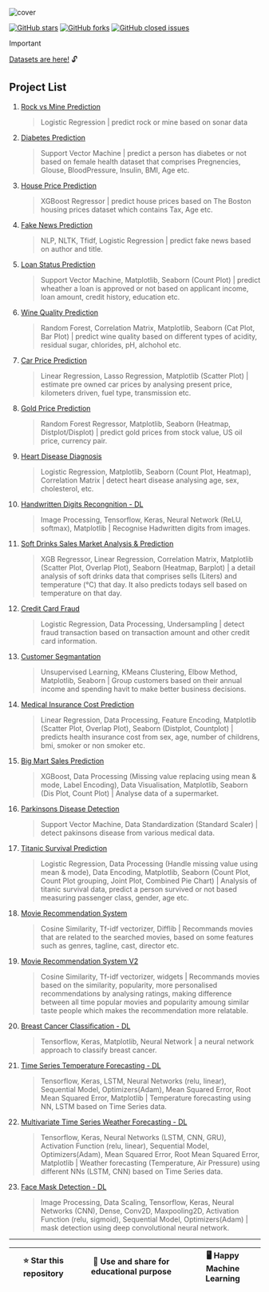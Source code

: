 <!-- ![data](assets/cover/cover.jpg) -->

<!-- ![python](assets/icons/python.png) ![pandas](assets/icons/pandasbg.png) ![numpy](assets/icons/numpybg.png) ![sklearn](assets/icons/sklearn_bg.png) ![tensorflow](assets/icons/tensorflowbg.png) ![keras](assets/icons/keras.png) ![nltk](assets/icons/nltk.png) ![matplotlib](assets/icons/matplotlibbg.png) ![seaborn](assets/icons/seaborn.png) -->

![cover](assets/cover/cover_8.png)

<!-- [![GitHub stars](https://img.shields.io/github/stars/tanveer-kader/ml-projects-py?style=flat&label=Stars&color=FFA500)](https://github.com/tanveer-kader/ml-projects-py/stargazers) -->

[![GitHub stars](https://img.shields.io/github/stars/tanveer-kader/ml-projects-py.svg?style=social)](https://github.com/tanveer-kader/ml-projects-py/stargazers)
[![GitHub forks](https://img.shields.io/github/forks/tanveer-kader/ml-projects-py?style=flat&label=Forks&color=1082c3)](https://github.com/tanveer-kader/ml-projects-py/forks)
[![GitHub closed issues](https://img.shields.io/github/issues-closed/tanveer-kader/ml-projects-py?style=flat&label=Issues&color=8957e5)](https://github.com/tanveer-kader/ml-projects-py/issues)

<!-- [![GitHub open issues](https://img.shields.io/github/issues/tanveer-kader/ml-projects-py?style=flat&label=Open%20Issues&color=4dc81f)](https://github.com/tanveer-kader/ml-projects-py/issues) -->

> [!IMPORTANT]  
> [Datasets are here!](https://github.com/tanveer-kader/ml-projects-py/blob/main/datasets/dataset_info.md) 🔓

## Project List

1.  [Rock vs Mine Prediction](01-Rock-vs-Mine-Prediction/Rock_vs_Mine_Prediction.ipynb)
    > Logistic Regression | predict rock or mine based on sonar data
2.  [Diabetes Prediction](02-Diabetes-Prediction/Diabetes_Prediction.ipynb)
    > Support Vector Machine | predict a person has diabetes or not based on female health dataset that comprises Pregnencies, Glouse, BloodPressure, Insulin, BMI, Age etc.
3.  [House Price Prediction](03-House-Price-Prediction/House_Price_Prediction.ipynb)
    > XGBoost Regressor | predict house prices based on The Boston housing prices dataset which contains Tax, Age etc.
4.  [Fake News Prediction](04-Fake-News-Prediction/Fake_News_Prediction.ipynb)
    > NLP, NLTK, Tfidf, Logistic Regression | predict fake news based on author and title.
5.  [Loan Status Prediction](05-Loan-Status-Prediction/Loan_Status_Prediction.ipynb)
    > Support Vector Machine, Matplotlib, Seaborn (Count Plot) | predict wheather a loan is approved or not based on applicant income, loan amount, credit history, education etc.
6.  [Wine Quality Prediction](06-Wine-Quality-Prediction/Wine_Quality_Prediction.ipynb)
    > Random Forest, Correlation Matrix, Matplotlib, Seaborn (Cat Plot, Bar Plot) | predict wine quality based on different types of acidity, residual sugar, chlorides, pH, alchohol etc.
7.  [Car Price Prediction](07-Car-Price-Prediction/Car_Price_Prediction.ipynb)
    > Linear Regression, Lasso Regression, Matplotlib (Scatter Plot) | estimate pre owned car prices by analysing present price, kilometers driven, fuel type, transmission etc.
8.  [Gold Price Prediction](08-Gold-Price-Prediction/Gold_Price_Prediction.ipynb)
    > Random Forest Regressor, Matplotlib, Seaborn (Heatmap, Distplot/Displot) | predict gold prices from stock value, US oil price, currency pair.
9.  [Heart Disease Diagnosis](09-Heart-Disease-Detection/Heart_Disease_Detection.ipynb)
    > Logistic Regression, Matplotlib, Seaborn (Count Plot, Heatmap), Correlation Matrix | detect heart disease analysing age, sex, cholesterol, etc.
10. [Handwritten Digits Recongnition - DL](10-DL-Handwritten-Digit-Recognition/Handwritten_Digit_Recognition.ipynb)
    > Image Processing, Tensorflow, Keras, Neural Network (ReLU, softmax), Matplotlib | Recognise Hadwritten digits from images.
11. [Soft Drinks Sales Market Analysis & Prediction](11-Soft-Drinks-Sales-Market-Analysis-and-Prediction/Soft_drinks_Sales_Market_Analysis_and_Prediction_final.ipynb)
    > XGB Regressor, Linear Regression, Correlation Matrix, Matplotlib (Scatter Plot, Overlap Plot), Seaborn (Heatmap, Barplot) | a detail analysis of soft drinks data that comprises sells (Liters) and temperature (&deg;C) that day. It also predicts todays sell based on temperature on that day.
12. [Credit Card Fraud](12-Credit-Card-Fraud-Detection/Credit_Card_Fraud_Detection.ipynb)
    > Logistic Regression, Data Processing, Undersampling | detect fraud transaction based on transaction amount and other credit card information.
13. [Customer Segmantation](13-Customer-Segmentation/Customer_Segmentation.ipynb)
    > Unsupervised Learning, KMeans Clustering, Elbow Method, Matplotlib, Seaborn | Group customers based on their annual income and spending havit to make better business decisions.
14. [Medical Insurance Cost Prediction](14-Medical-Insurance-Cost-Prediction/Medical_Insurance_Cost_Prediction.ipynb)
    > Linear Regression, Data Processing, Feature Encoding, Matplotlib (Scatter Plot, Overlap Plot), Seaborn (Distplot, Countplot) | predicts health insurance cost from sex, age, number of childrens, bmi, smoker or non smoker etc.
15. [Big Mart Sales Prediction](15-Big-Mart-Sales-Prediction/Supermarket_Sales_Prediction.ipynb)
    > XGBoost, Data Processing (Missing value replacing using mean & mode, Label Encoding), Data Visualisation, Matplotlib, Seaborn (Dis Plot, Count Plot) | Analyse data of a supermarket.
16. [Parkinsons Disease Detection](16-Parkinsons-Disease-Detection/Parkinsons_Disease_Detection.ipynb)
    > Support Vector Machine, Data Standardization (Standard Scaler) | detect pakinsons disease from various medical data.
17. [Titanic Survival Prediction](17-Titanic-Survival-Prediction/Titanic_Survival_Prediction.ipynb)
    > Logistic Regression, Data Processing (Handle missing value using mean & mode), Data Encoding, Matplotlib, Seaborn (Count Plot, Count Plot grouping, Joint Plot, Combined Pie Chart) | Analysis of titanic survival data, predict a person survived or not based measuring passenger class, gender, age etc.
18. [Movie Recommendation System](18-Movie-Recommendation-System/Movie_Recommendation_System.ipynb)
    > Cosine Similarity, Tf-idf vectorizer, Difflib | Recommands movies that are related to the searched movies, based on some features such as genres, tagline, cast, director etc.
19. [Movie Recommendation System V2](19-Movie-Recommendation-System-V2/Movie_Recommendation_System_V2.ipynb)
    > Cosine Similarity, Tf-idf vectorizer, widgets | Recommands movies based on the similarity, popularity, more personalised recommendations by analysing ratings, making difference between all time popular movies and popularity amoung similar taste people which makes the recommendation more relatable.
20. [Breast Cancer Classification - DL](20-DL-Breast-Cancer-Classification/Breast_Cancer_Classification_with_NN.ipynb)
    > Tensorflow, Keras, Matplotlib, Neural Network | a neural network approach to classify breast cancer.
21. [Time Series Temperature Forecasting - DL](21-DL-Time-Series-Temperature-Forecasting/Time_Series_Temperature_Forcasting.ipynb)
    > Tensorflow, Keras, LSTM, Neural Networks (relu, linear), Sequential Model, Optimizers(Adam), Mean Squared Error, Root Mean Squared Error, Matplotlib | Temperature forecasting using NN, LSTM based on Time Series data.
22. [Multivariate Time Series Weather Forecasting - DL](22-DL-Multivariate-Time-Series-Weather-Forecasting/Multivariate_Time_Series_Weather_Forecasting.ipynb)
    > Tensorflow, Keras, Neural Networks (LSTM, CNN, GRU), Activation Function (relu, linear), Sequential Model, Optimizers(Adam), Mean Squared Error, Root Mean Squared Error, Matplotlib | Weather forecasting (Temperature, Air Pressure) using different NNs (LSTM, CNN) based on Time Series data.
23. [Face Mask Detection - DL](23-DL-Face-Mask-Detection/Face_Mask_Detection.ipynb)
    > Image Processing, Data Scaling, Tensorflow, Keras, Neural Networks (CNN), Dense, Conv2D, Maxpooling2D, Activation Function (relu, sigmoid), Sequential Model, Optimizers(Adam) | mask detection using deep convolutional neural network.

---

| ⭐ Star this repository | 🎁 Use and share for educational purpose | 🖥️ Happy Machine Learning |
| :---------------------: | :--------------------------------------: | ------------------------- |
